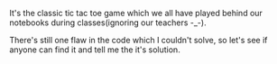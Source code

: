 It's the classic tic tac toe game which we all have played behind our notebooks during classes(ignoring our teachers -_-).

There's still one flaw in the code which I couldn't solve, so let's see if anyone can find it and tell me the it's solution.
